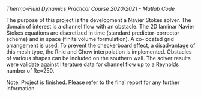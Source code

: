 _Thermo-Fluid Dynamics Practical Course 2020/2021 - Matlab Code_

The purpose of this project is the development a Navier Stokes solver. The domain of interest is a channel flow with an 
obstacle. The 2D laminar Navier Stokes equations are discretized in time (standard predictor-corrector scheme) and in space 
(finite volume formulation). A co-located grid arrangement is used. To prevent the checkerboard effect, a disadvantage of 
this mesh type, the Rhie and Chow interpolation is implemented. Obstacles of various shapes can be included on the southern 
wall. The solver results were validate against literature data for channel flow up to a Reynolds number of Re=250.

Note:
Project is finished. Please refer to the final report for any further information.
